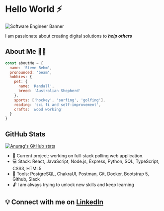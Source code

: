 # Hello World ⚡

![Software Engineer Banner]([https://user-images.githubusercontent.com/96929704/166113132-22c05327-4579-4244-958d-64cfad9fd12f.png](https://user-images.githubusercontent.com/96929704/261716443-58c8dd4c-25c3-4b48-9ac7-1ba6560eacc4.png))

I am passionate about creating digital solutions to ***help others***

## About Me 👨‍💻
```javascript
const aboutMe = {
  name: 'Steve Behm',
  pronounced: 'beam',
  hobbies: {
    pet: {
      name: 'Randall',
      breed: 'Australian Shepherd'
    },
    sports: ['hockey', 'surfing', 'golfing'],
    reading: 'sci fi and self-improvement',
    crafts: 'wood working'
  }
}
```

## GitHub Stats
[![Anurag's GitHub stats](https://github-readme-stats.vercel.app/api?username=SteveBehm)](https://github.com/anuraghazra/github-readme-stats)

- 🔭 Current project: working on full-stack polling web application.
- 💻 Stack: React, JavaScript, Node.js, Express, Python, SQL, TypeScript, CSS3, HTML5
- 🔧 Tools: PostgreSQL, ChakraUI, Postman, Git, Docker, Bootstrap 5, Github, Slack
- 🔓 I am always trying to unlock new skills and keep learning


## 💡 Connect with me on [LinkedIn](https://www.linkedin.com/in/steven-behm12/)
